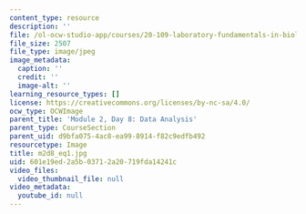 ```yaml
---
content_type: resource
description: ''
file: /ol-ocw-studio-app/courses/20-109-laboratory-fundamentals-in-biological-engineering-spring-2010/601e19ed2a5b03712a20719fda14241c_m2d8_eq1.jpg
file_size: 2507
file_type: image/jpeg
image_metadata:
  caption: ''
  credit: ''
  image-alt: ''
learning_resource_types: []
license: https://creativecommons.org/licenses/by-nc-sa/4.0/
ocw_type: OCWImage
parent_title: 'Module 2, Day 8: Data Analysis'
parent_type: CourseSection
parent_uid: d9bfa075-4ac8-ea99-8914-f82c9edfb492
resourcetype: Image
title: m2d8_eq1.jpg
uid: 601e19ed-2a5b-0371-2a20-719fda14241c
video_files:
  video_thumbnail_file: null
video_metadata:
  youtube_id: null
---
```


